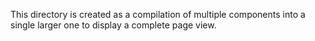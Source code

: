 This directory is created as a compilation of multiple components into a single larger one to display a complete page view.